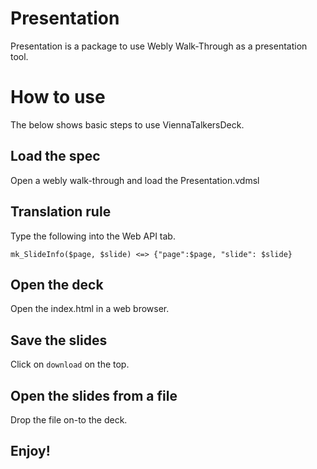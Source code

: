 # Presentation
Presentation is a package to use Webly Walk-Through as a presentation tool.

# How to use

The below shows basic steps to use ViennaTalkersDeck.

## Load the spec

Open a webly walk-through and load the Presentation.vdmsl

## Translation rule

Type the following into the Web API tab.

```
mk_SlideInfo($page, $slide) <=> {"page":$page, "slide": $slide}
```

## Open the deck

Open the index.html in a web browser.

## Save the slides

Click on ```download``` on the top.

## Open the slides from a file

Drop the file on-to the deck.

## Enjoy!
